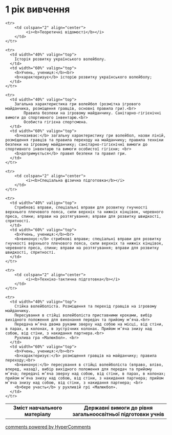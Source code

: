 <div id="hypercomments_widget" class="js-hypercomments-widget invisible"></div>

1 рік вивчення
=============================

<table>
  <body>
    <tr>
      <td width="40%" align="center">
        <b>Зміст навчального матеріалу</b>
      </td>
      <td width="60%" align="center" valign="top">
        <b>Державні вимоги до рівня загальноосвітньої підготовки учнів</b>
      </td>
    </tr>

    <tr>
    	<td colspan="2" align="center">
    		 <i><b>Теоретичні відомості</b></i>
    	</td>
    </tr>

    <tr>
      <td width="40%" valign="top">
        Історія розвитку українського волейболу.
      </td>
      <td width="60%" valign="top">
        <b>Учень, учениця:</b><br>
        <b>характеризує</b> історію розвитку українського волейболу;
      </td>
    </tr>

    <tr>
      <td width="40%" valign="top">
       	Загальна характеристика гри волейбол (розмітка ігрового майданчика, розміщення гравців, основні правила гри).<br>
	     	Правила безпеки на ігровому майданчику. Санітарно-гігієнічні вимоги до спортивного інвентарю.<br>
		    Особиста гігієна спортсмена.
      </td>
      <td width="60%" valign="top">
        <b>називає:</b> загальну характеристику гри волейбол, назви ліній, розміщення гравців та правила переходу на майданчику; правила техніки безпеки на ігровому майданчику; санітарно-гігієнічні вимоги до спортивного інвентарю та вимоги особистої гігієни; <br>
        <b>дотримується</b> правил безпеки та правил гри.
      </td>
    </tr>

    <tr>
    	<td colspan="2" align="center">
    		 <i><b>Спеціальна фізична підготовка</b></i>
    	</td>
    </tr>

    <tr>
      <td width="40%" valign="top">
        Стрибкові вправи, спеціальні вправи для розвитку гнучкості верхнього плечового пояса, сили верхніх та нижніх кінцівок, черевного преса, спини; вправи на розтягування; вправи для розвитку швидкості, спритності.
      </td>
      <td width="60%" valign="top">
        <b>Учень, учениця:</b><br>
        <b>виконує:</b> стрибкові вправи; спеціальні вправи для розвитку гнучкості верхнього плечового пояса, сили верхніх та нижніх кінцівок, черевного преса, спини; вправи на розтягування; вправи для розвитку швидкості, спритності.
      </td>
    </tr>

    <tr>
    	<td colspan="2" align="center">
    		 <i><b>Техніко-тактична підготовка</b></i>
    	</td>
    </tr>

    <tr>
      <td width="40%" valign="top">
        Стійка волейболіста. Розміщення та перехід гравців на ігровому майданчику. 
        Пересування в стійці волейболіста приставними кроками, вибір вихідного положення для виконання передач та прийому м’яча.<br>
        Передача м’яча двома руками зверху над собою на місці, від стіни, в парах, в колонах, в зустрічних колонах. Прийом м’яча знизу над собою, від стіни, з накидання партнера.<br>
        Рухлива гра «Малюкбол». <br>
      </td>
      <td width="60%" valign="top">
        <b>Учень, учениця:</b><br>
        <b>характеризує:</b> розміщення гравців на майданчику; правила переходу;<br>
        <b>виконує:</b> пересування в стійці волейболіста (вправо, вліво, вперед, назад), вибір вихідного положення для передач та прийому м’яча; передачі м’яча зверху над собою, від стіни, в парах, в колонах; прийом м’яча знизу над собою, від стіни, з накидання партнера; прийом м’яча знизу над собою, від стіни, з накидання партнера; <br>
        <b>бере участь</b> у рухливій грі «Малюкбол».
      </td>
    </tr>
  </body>
</table>

<div class="js-hypercomments-container">
    <a href="http://hypercomments.com" class="hc-link" title="comments widget">comments powered by HyperComments</a>
</div>